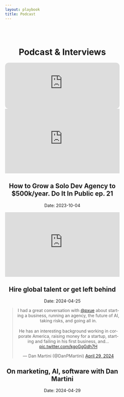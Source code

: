 ```yaml
---
layout: playbook
title: Podcast
---
```


<style>
.container {
    display:flex;
    text-align:center;
    align-items:center;
    overflow:hidden;
}

@media (max-width: 600px) {
    .media {
        width: 100% !important;
    }
}

.youtube-video {
  aspect-ratio: 16 / 9;
  width: 100%;
}
</style>

<div class="container">
<div class="media" style="margin-top: 2rem; width: 75%;">
<h1>Podcast & Interviews</h1>

<div class="grid">
    <div class="card" style="height: 152px">
        <iframe title="Spacestation Labs Podcast" style="border-radius:12px" src="https://open.spotify.com/embed/show/1un8KcnpsA4KGbS05gNIR2?utm_source=generator" width="100%" height="152" frameBorder="0" allowfullscreen="" allow="autoplay; clipboard-write; encrypted-media; fullscreen; picture-in-picture" loading="lazy"></iframe>
        <h2>Spacestation Labs Podcast</h2>
    </div>
    <div class="card">
        <iframe class="youtube-video" src="https://www.youtube.com/embed/QARTb4_hz8Y?si=CsR0SByrSenbgVmu" title="YouTube video player" frameborder="0" allow="accelerometer; autoplay; clipboard-write; encrypted-media; gyroscope; picture-in-picture; web-share" referrerpolicy="strict-origin-when-cross-origin" allowfullscreen></iframe>
        <h2>How to Grow a Solo Dev Agency to $500k/year. Do It In Public ep. 21</h2>
        <p>Date: 2023-10-04</p>
    </div>
    <div class="card">
        <iframe class="youtube-video" src="https://www.youtube.com/embed/4lNr3QwTTd4?si=6jHXsPILX1LxnUsd" title="YouTube video player" frameborder="0" allow="accelerometer; autoplay; clipboard-write; encrypted-media; gyroscope; picture-in-picture; web-share" referrerpolicy="strict-origin-when-cross-origin" allowfullscreen></iframe>
        <h2>Hire global talent or get left behind</h2>
        <p>Date: 2024-04-25</p>
    </div>
    <div class="card">
        <blockquote class="twitter-tweet"><p lang="en" dir="ltr">I had a great conversation with <a href="https://twitter.com/pxue?ref_src=twsrc%5Etfw">@pxue</a> about starting a business, running an agency, the future of AI, taking risks, and going all in.<br><br>He has an interesting background working in corporate America, raising money for a startup, starting and failing in his first business, and… <a href="https://t.co/kgoGgGdh7H">pic.twitter.com/kgoGgGdh7H</a></p>&mdash; Dan Martini (@DanPMartini) <a href="https://twitter.com/DanPMartini/status/1784989296371335357?ref_src=twsrc%5Etfw">April 29, 2024</a></blockquote> 
        <h2>On marketing, AI, software with Dan Martini</h2>
        <p>Date: 2024-04-29</p>
    </div>
</div>
</div>

<script async src="https://platform.twitter.com/widgets.js" charset="utf-8"></script>
